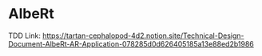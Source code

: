 # AlbeRt

TDD Link: https://tartan-cephalopod-4d2.notion.site/Technical-Design-Document-AlbeRt-AR-Application-078285d0d626405185a13e88ed2b1986
